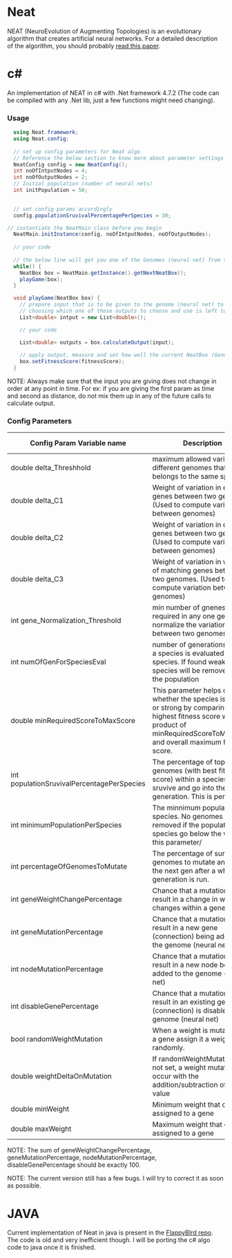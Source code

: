 # Neat
NEAT (NeuroEvolution of Augmenting Topologies) is an evolutionary algorithm that creates artificial neural networks. For a detailed description of the algorithm, you should probably [read this paper](http://nn.cs.utexas.edu/downloads/papers/stanley.ec02.pdf).

# c#
An implementation of NEAT in c# with .Net framework 4.7.2 (The code can be compiled with any .Net lib, just a few functions might need changing).

### Usage
```c#
  using Neat.framework;
  using Neat.config;
  
  // set up config parameters for Neat algo
  // Reference the below section to know more about parameter settings in NeatConfig
  NeatConfig config = new NeatConfig();
  int noOfIntputNodes = 4;
  int noOfOutputNodes = 2;
  // Initial population (number of neural nets)
  int initPopulation = 50;
  

  // set config params accordingly
  config.populationSruvivalPercentagePerSpecies = 30;

// instantiate the NeatMain class before you begin
  NeatMain.initInstance(config, noOfIntputNodes, noOfOutputNodes);
  
  // your code
  
  // the below line will get you one of the Genomes (neural net) from the entire population
  while() {
    NeatBox box = NeatMain.getInstance().getNextNeatBox();
    playGame(box);
  }

  void playGame(NeatBox box) {
    // prepare input that is to be given to the genome (neural net) to get a list of outputs
    // choosing which one of these outputs to choose and use is left to the user's discretion
    List<double> intput = new List<double>();

    // your code

    List<double> outputs = box.calculateOutput(input);
    
    // apply output, measure and set how well the current NeatBox (Genome) has performed
    box.setFitnessScore(fitnessScore);
  }
```

NOTE: Always make sure that the input you are giving does not change in order at any point in time. For ex: if you are giving
      the first param as time and second as distance, do not mix them up in any of the future calls to calculate output.

### Config Parameters
  Config Param Variable name | Description | Accepted Values | Default Vlaues |
------------ | ------------- | ------------- | ------------- |
double delta_Threshhold  | maximum allowed variation in different genomes that belongs to the same species | Any | 0.75 |
double delta_C1 | Weight of variation in excess genes between two genomes. (Used to compute variation between genomes) | Any | 1
double delta_C2 | Weight of variation in disjoint genes between two genomes. (Used to compute variation between genomes) | Any | 0.5
double delta_C3 | Weight of variation in weights of matching genes between two genomes. (Used to compute variation between genomes) | Any | 0
int gene_Normalization_Threshold | min number of gnenes required in any one genome to normalize the variation between two genomes | Any | 1
int numOfGenForSpeciesEval | number of generations before a species is evaluated to other species. If found weak, the species will be removed from the population | Any | 7
double minRequiredScoreToMaxScore | This parameter helps decide whether the species is weak or strong by comparing it's highest fitness score with the product of minRequiredScoreToMaxScore and overall maximum fitness score. | 0.0 to 1.0 | 0.3
int populationSruvivalPercentagePerSpecies | The percentage of top genomes (with best fitness score) within a species that sruvive and go into the next generation. This is per species |  0 to 100 | 50
int minimumPopulationPerSpecies | The minnimum population of a species. No genomes will be removed if the population of a species go below the value of this parameter/ | > 1 | 5
int percentageOfGenomesToMutate | The percentage of surviving genomes to mutate and add to the next gen after a whole generation is run. | 0 to 100 | 10
int geneWeightChangePercentage  | Chance that a mutation will result in a change in weight changes within a gene. | 0 to 100 | 40
int geneMutationPercentage | Chance that a mutation will result in a new gene (connection) being added to the genome (neural net) | 0 - 100 | 25
int nodeMutationPercentage | Chance that a mutation will result in a new node being added to the genome (neural net) | 0 - 100 | 25
int disableGenePercentage  | Chance that a mutation will result in an existing gene (connection) is disabled in the genome (neural net) | 0 - 100 | 10
bool randomWeightMutation  | When a weight is mutatted for a gene assign it a weight randomly. | true, false | false
double weightDeltaOnMutation | If randomWeightMutation is not set, a weight mutation will occur with the addition/subtraction of this value | Any | 0.1
double minWeight | Minimum weight that can be assigned to a gene | Any | -1
double maxWeight | Maximum weight that can be assigned to a gene | Any | 1

NOTE: The sum of geneWeightChangePercentage, geneMutationPercentage, nodeMutationPercentage, disableGenePercentage should be exactly 100.

NOTE:  The current version still has a few bugs. I will try to correct it as soon as possible. 
   


# JAVA
Current implementation of Neat in java is present in the [FlappyBIrd repo](https://github.com/AbhijeetKale/FlappyBird/tree/master/bin).
The code is old and very inefficient though. I will be porting the c# algo code to java once it is finished.
